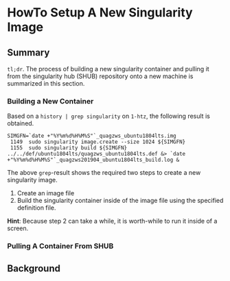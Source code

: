HowTo Setup A New Singularity Image
================

## Summary

`tl;dr`. The process of building a new singularity container and pulling
it from the singularity hub (SHUB) repository onto a new machine is
summarized in this section.

### Building a New Container

Based on a `history | grep singularity` on `1-htz`, the following result
is obtained.

    SIMGFN=`date +"%Y%m%d%H%M%S"`_quagzws_ubuntu1804lts.img
     1149  sudo singularity image.create --size 1024 ${SIMGFN}
     1155  sudo singularity build ${SIMGFN} ../../def/ubuntu1804lts/quagzws_ubuntu1804lts.def &> `date +"%Y%m%d%H%M%S"`_quagzws201904_ubuntu1804lts_build.log &

The above `grep`-result shows the required two steps to create a new
singularity image.

1.  Create an image file
2.  Build the singularity container inside of the image file using the
    specified definition file.

**Hint**: Because step 2 can take a while, it is worth-while to run it
inside of a screen.

### Pulling A Container From SHUB

## Background
